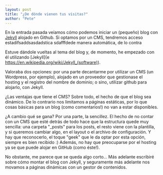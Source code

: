 ```yaml
---
layout: post
title: "¿De dónde vienen tus visitas?"
author: "Pete"
---
```


En la entrada pasada veíamos cómo podemos iniciar un (pequeño) blog con [Jekyll](https://livefromsec.github.io/2017-08-04/tu-blog-en-jekyll) alojado en Github. Si optamos por un CMS, tendremos acceso estadífsaddsasdadstica sdafffdede manera automática, de lo contra

Estuve dándole vueltas al tema del blog y, de momento, he empezado con él utilizando [Jekyll](e  
https://en.wikipedia.org/wiki/Jekyll_(software)).

Valoraba dos opciones: por una parte decantarme por utilizar un CMS (un Wordpress, por ejemplo), alojado en un proveedor que gestionase el hosting y el registro del nombre de dominio; o sino, utilizar github para alojarlo, con Jekyll.

¿Las ventajas que tiene el CMS? Sobre todo, el hecho de que el blog sea dinámico. De lo contrario nos limitamos a páginas estáticas, por lo que cosas básicas para un blog (como comentarios!) no van a estar disponibles.

¿A cambio qué se gana? Por una parte, la sencillez. El hecho de no contar con un CMS que esté detrás de todo hace que la estructura quede muy sencilla: una carpeta "_posts" para los posts, el resto viene con la plantilla, y si queremos cambiar algo, en el layout o el archivo de configuración. Y hay que reconocerlo, el toque "geek" que le da optar por esta opción, siempre es bien recibido :) Además, no hay que preocuparse por el hosting ya se que puede alojar en GitHub (como éste!).

No obstante, me parece que se queda algo corto... Más adelante escribiré sobre cómo montar el blog con Jekyll, y seguramente más adelante nos movamos a páginas dinámicas con un gestor de contenidos.
